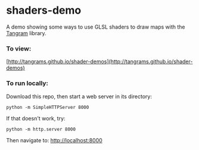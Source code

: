 # shaders-demo

A demo showing some ways to use GLSL shaders to draw maps with the [Tangram](http://github.com/tangrams/tangram) library.

### To view:

[http://tangrams.github.io/shader-demos](http://tangrams.github.io/shader-demos)

### To run locally:

Download this repo, then start a web server in its directory:

    python -m SimpleHTTPServer 8000
    
If that doesn't work, try:

    python -m http.server 8000
    
Then navigate to: [http://localhost:8000](http://localhost:8000)
